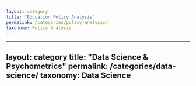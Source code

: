 ```yaml
---
layout: category
title: "Education Policy Analysis"
permalink: /categories/policy-analysis/
taxonomy: Policy Analysis
---
```


---
layout: category
title: "Data Science & Psychometrics"
permalink: /categories/data-science/
taxonomy: Data Science
---
